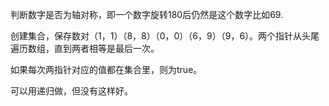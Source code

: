 判断数字是否为轴对称，即一个数字旋转180后仍然是这个数字比如69.

创建集合，保存数对（1，1）（8，8）（0，0）（6，9）（9，6）。两个指针从头尾遍历数组，直到两者相等是最后一次。

如果每次两指针对应的值都在集合里，则为true。

可以用递归做，但没有这样好。